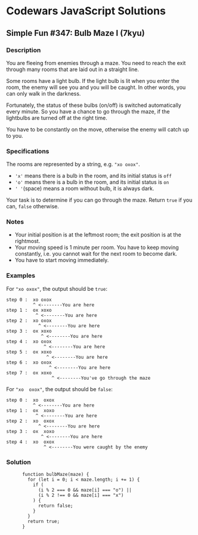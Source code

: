 # Codewars JavaScript Solutions

## Simple Fun #347: Bulb Maze I (7kyu)

### Description

You are fleeing from enemies through a maze. You need to reach the exit through many rooms that are laid out in a straight line.

Some rooms have a light bulb. If the light bulb is lit when you enter the room, the enemy will see you and you will be caught. In other words, you can only walk in the darkness.

Fortunately, the status of these bulbs (on/off) is switched automatically every minute. So you have a chance to go through the maze, if the lightbulbs are turned off at the right time.

You have to be constantly on the move, otherwise the enemy will catch up to you.

### Specifications

The rooms are represented by a string, e.g. `"xo oxox"`.

- `'x'` means there is a bulb in the room, and its initial status is `off`
- `'o'` means there is a bulb in the room, and its initial status is `on`
- `' '`(space) means a room without bulb, it is always dark.

Your task is to determine if you can go through the maze. Return `true` if you can, `false` otherwise.

### Notes

- Your initial position is at the leftmost room; the exit position is at the rightmost.
- Your moving speed is 1 minute per room. You have to keep moving constantly, i.e. you cannot wait for the next room to become dark.
- You have to start moving immediately.

### Examples

For `"xo oxox"`, the output should be `true`:

```
step 0 :  xo oxox
          ^ <--------You are here
step 1 :  ox xoxo
           ^ <--------You are here
step 2 :  xo oxox
            ^ <--------You are here
step 3 :  ox xoxo
             ^ <--------You are here
step 4 :  xo oxox
              ^ <--------You are here
step 5 :  ox xoxo
               ^ <--------You are here
step 6 :  xo oxox
                ^ <--------You are here
step 7 :  ox xoxo
                 ^ <--------You've go through the maze
```

For `"xo  oxox"`, the output should be `false`:

```
step 0 :  xo  oxox
          ^ <--------You are here
step 1 :  ox  xoxo
           ^ <--------You are here
step 2 :  xo  oxox
            ^ <--------You are here
step 3 :  ox  xoxo
             ^ <--------You are here
step 4 :  xo  oxox
              ^ <--------You were caught by the enemy
```

### Solution

```
      function bulbMaze(maze) {
        for (let i = 0; i < maze.length; i += 1) {
          if (
            (i % 2 === 0 && maze[i] === "o") ||
            (i % 2 !== 0 && maze[i] === "x")
          ) {
            return false;
          }
        }
        return true;
      }
```
